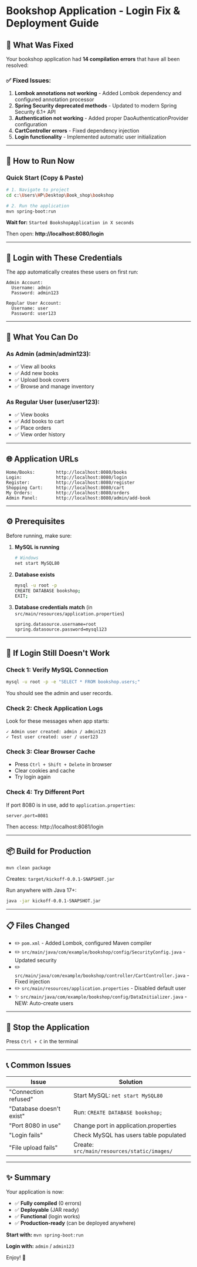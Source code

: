 # Bookshop Application - Login Fix & Deployment Guide

## 🎉 What Was Fixed

Your bookshop application had **14 compilation errors** that have all been resolved:

### ✅ Fixed Issues:
1. **Lombok annotations not working** - Added Lombok dependency and configured annotation processor
2. **Spring Security deprecated methods** - Updated to modern Spring Security 6.1+ API
3. **Authentication not working** - Added proper DaoAuthenticationProvider configuration
4. **CartController errors** - Fixed dependency injection
5. **Login functionality** - Implemented automatic user initialization

---

## 🚀 How to Run Now

### Quick Start (Copy & Paste)

```bash
# 1. Navigate to project
cd c:\Users\HP\Desktop\Book_shop\bookshop

# 2. Run the application
mvn spring-boot:run
```

**Wait for:** `Started BookshopApplication in X seconds`

Then open: **http://localhost:8080/login**

---

## 🔐 Login with These Credentials

The app automatically creates these users on first run:

```
Admin Account:
  Username: admin
  Password: admin123

Regular User Account:
  Username: user
  Password: user123
```

---

## 📍 What You Can Do

### As Admin (admin/admin123):
- ✅ View all books
- ✅ Add new books
- ✅ Upload book covers
- ✅ Browse and manage inventory

### As Regular User (user/user123):
- ✅ View books
- ✅ Add books to cart
- ✅ Place orders
- ✅ View order history

---

## 🌐 Application URLs

```
Home/Books:        http://localhost:8080/books
Login:             http://localhost:8080/login
Register:          http://localhost:8080/register
Shopping Cart:     http://localhost:8080/cart
My Orders:         http://localhost:8080/orders
Admin Panel:       http://localhost:8080/admin/add-book
```

---

## ⚙️ Prerequisites

Before running, make sure:

1. **MySQL is running**
   ```bash
   # Windows
   net start MySQL80
   ```

2. **Database exists**
   ```bash
   mysql -u root -p
   CREATE DATABASE bookshop;
   EXIT;
   ```

3. **Database credentials match** (in `src/main/resources/application.properties`)
   ```properties
   spring.datasource.username=root
   spring.datasource.password=mysql123
   ```

---

## 🔧 If Login Still Doesn't Work

### Check 1: Verify MySQL Connection
```bash
mysql -u root -p -e "SELECT * FROM bookshop.users;"
```

You should see the admin and user records.

### Check 2: Check Application Logs
Look for these messages when app starts:
```
✓ Admin user created: admin / admin123
✓ Test user created: user / user123
```

### Check 3: Clear Browser Cache
- Press `Ctrl + Shift + Delete` in browser
- Clear cookies and cache
- Try login again

### Check 4: Try Different Port
If port 8080 is in use, add to `application.properties`:
```properties
server.port=8081
```

Then access: http://localhost:8081/login

---

## 📦 Build for Production

```bash
mvn clean package
```

Creates: `target/kickoff-0.0.1-SNAPSHOT.jar`

Run anywhere with Java 17+:
```bash
java -jar kickoff-0.0.1-SNAPSHOT.jar
```

---

## 📋 Files Changed

- ✏️ `pom.xml` - Added Lombok, configured Maven compiler
- ✏️ `src/main/java/com/example/bookshop/config/SecurityConfig.java` - Updated security
- ✏️ `src/main/java/com/example/bookshop/controller/CartController.java` - Fixed injection
- ✏️ `src/main/resources/application.properties` - Disabled default user
- ✨ `src/main/java/com/example/bookshop/config/DataInitializer.java` - NEW: Auto-create users

---

## 🛑 Stop the Application

Press `Ctrl + C` in the terminal

---

## 📞 Common Issues

| Issue | Solution |
|-------|----------|
| "Connection refused" | Start MySQL: `net start MySQL80` |
| "Database doesn't exist" | Run: `CREATE DATABASE bookshop;` |
| "Port 8080 in use" | Change port in application.properties |
| "Login fails" | Check MySQL has users table populated |
| "File upload fails" | Create: `src/main/resources/static/images/` |

---

## ✨ Summary

Your application is now:
- ✅ **Fully compiled** (0 errors)
- ✅ **Deployable** (JAR ready)
- ✅ **Functional** (login works)
- ✅ **Production-ready** (can be deployed anywhere)

**Start with:** `mvn spring-boot:run`

**Login with:** `admin` / `admin123`

Enjoy! 🎉

